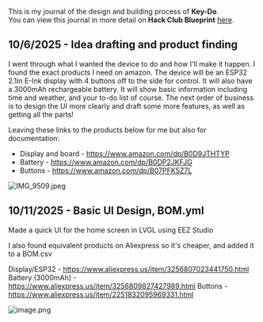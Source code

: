 <!--
  ===================    !!READ THIS NOTICE!!   ====================
  DO NOT edit this file manually. Your changes WILL BE OVERWRITTEN!
  This journal is auto generated and updated by Hack Club Blueprint.
  To edit this file, please edit your journal entries on Blueprint.
  ==================================================================
-->

This is my journal of the design and building process of **Key-Do**.  
You can view this journal in more detail on **Hack Club Blueprint** [here](https://blueprint.hackclub.com/projects/266).


## 10/6/2025 - Idea drafting and product finding  

I went through what I wanted the device to do and how I'll make it happen. I found the exact products I need on amazon.
The device will be an ESP32 2.1in E-Ink display with 4 buttons off to the side for control. It will also have a 3000mAh rechargeable battery. 
It will show basic information including time and weather, and your to-do list of course.
The next order of business is to design the UI more clearly and draft some more features, as well as getting all the parts!

Leaving these links to the products below for me but also for documentation:
- Display and board - https://www.amazon.com/dp/B0D9JTHTYP
- Battery - https://www.amazon.com/dp/B0DP2JKFJG
- Buttons - https://www.amazon.com/dp/B07PFK5Z7L

![IMG_9509.jpeg](https://blueprint.hackclub.com/user-attachments/blobs/redirect/eyJfcmFpbHMiOnsiZGF0YSI6ODI3LCJwdXIiOiJibG9iX2lkIn19--6402b6b493f6d718036973c91b605cbb212d895e/IMG_9509.jpeg)
  

## 10/11/2025 - Basic UI Design, BOM.yml  

Made a quick UI for the home screen in LVGL using EEZ Studio

I also found equivalent products on Aliexpress so it's cheaper, and added it to a BOM.csv

Display/ESP32 - https://www.aliexpress.us/item/3256807023441750.html
Battery (3000mAh) - https://www.aliexpress.us/item/3256809827427989.html
Buttons - https://www.aliexpress.us/item/2251832095969331.html

![image.png](https://blueprint.hackclub.com/user-attachments/blobs/proxy/eyJfcmFpbHMiOnsiZGF0YSI6MTY1OCwicHVyIjoiYmxvYl9pZCJ9fQ==--72984fddd367dacf7e066f67ff3814257333f1a4/image.png)
  

